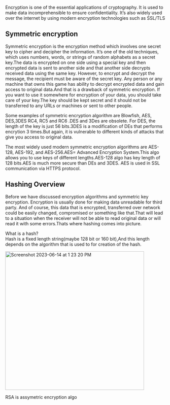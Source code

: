 Encryption is one of the essential applications of cryptography. It is used to make data incomprehensible to ensure confidentiality. It’s also widely used over the internet by using modern encryption technologies such as SSL/TLS

## Symmetric encryption

Symmetric encryption is the encryption method which involves one secret key to cipher and decipher the information. It’s one of the old techniques, which uses numbers, words, or strings of random alphabets as a secret key.The data is encrypted on one side using a special key and  then encrypted data is sent to another
side and that another side decrypts received data using the same key.
However, to encrypt and decrypt the message, the recipient must be aware of the secret key. 
Any person or any machine that owns this game has ability to decrypt encrypted data and gain access to original data.And that is a drawback of symmetric encryption.
If you want to use it somewhere for encryption of your data, you should take care of your key.The key should be kept secret and it should not be transferred to any URLs or machines or sent to other people.

Some examples of symmetric encryption algorithm are Blowfish, AES, DES,3DES RC4, RC5 and RC6 .DES and 3Des are obsolete.
For DES, the length of the key is just 56 bits.3DES is a modification of DEs that performs encrytion 3 times.But again, it is vulnerable to different kinds of attacks that give you access to original data. 

The most widely used modern symmetric encryption algorithms are AES-128, AES-192, and AES-256.AES= Advanced Encryption System.This algo allows you to use keys of different lengths.AES-128 algo has key length of 128 bits.AES is much more secure than DEs and 3DES.
AES is used in SSL communication via HTTPS protocol.


## Hashing Overview
Before we have discussed encryption algorithms and symmetric key encryption. Encryption is usually done for making data unreadable for third party.
And of course, this data that is encrypted, transferred over network could be easily changed, compromised or something like that.That will lead to a situation when the receiver will not be able to read original data or will read it with some errors.Thats where hashing comes into picture.  

What is a hash?  
Hash is a fixed length string(maybe 128 bit or 160 bit),And this length depends on the algorithm that is used to for creation of the hash. 

<img width="437" alt="Screenshot 2023-06-14 at 1 23 20 PM" src="https://github.com/Surbhi-Kohli/SSLtls/assets/32058209/8fbcdd05-c3be-4afd-919a-3cad172a75a8">
 



RSA is assymetric encryption algo
